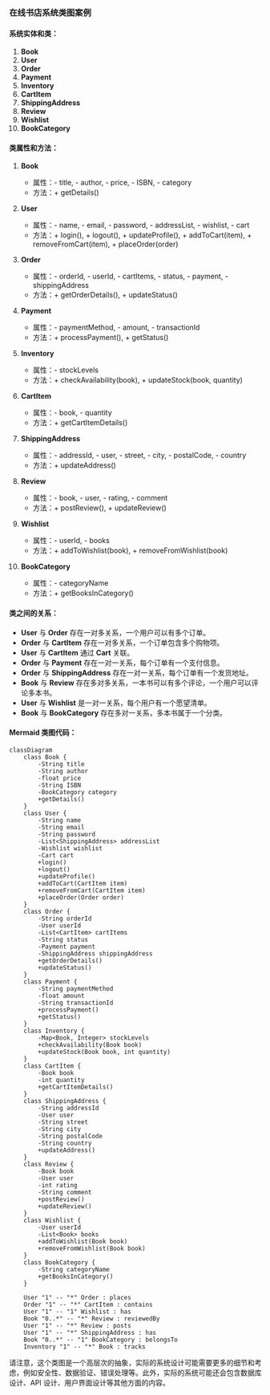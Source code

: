 ### 在线书店系统类图案例

#### 系统实体和类：

1. **Book**
2. **User**
3. **Order**
4. **Payment**
5. **Inventory**
6. **CartItem**
7. **ShippingAddress**
8. **Review**
9. **Wishlist**
10. **BookCategory**

#### 类属性和方法：

1. **Book**
   - 属性：- title, - author, - price, - ISBN, - category
   - 方法：+ getDetails()

2. **User**
   - 属性：- name, - email, - password, - addressList, - wishlist, - cart
   - 方法：+ login(), + logout(), + updateProfile(), + addToCart(item), + removeFromCart(item), + placeOrder(order)

3. **Order**
   - 属性：- orderId, - userId, - cartItems, - status, - payment, - shippingAddress
   - 方法：+ getOrderDetails(), + updateStatus()

4. **Payment**
   - 属性：- paymentMethod, - amount, - transactionId
   - 方法：+ processPayment(), + getStatus()

5. **Inventory**
   - 属性：- stockLevels
   - 方法：+ checkAvailability(book), + updateStock(book, quantity)

6. **CartItem**
   - 属性：- book, - quantity
   - 方法：+ getCartItemDetails()

7. **ShippingAddress**
   - 属性：- addressId, - user, - street, - city, - postalCode, - country
   - 方法：+ updateAddress()

8. **Review**
   - 属性：- book, - user, - rating, - comment
   - 方法：+ postReview(), + updateReview()

9. **Wishlist**
   - 属性：- userId, - books
   - 方法：+ addToWishlist(book), + removeFromWishlist(book)

10. **BookCategory**
    - 属性：- categoryName
    - 方法：+ getBooksInCategory()

#### 类之间的关系：

- **User** 与 **Order** 存在一对多关系，一个用户可以有多个订单。
- **Order** 与 **CartItem** 存在一对多关系，一个订单包含多个购物项。
- **User** 与 **CartItem** 通过 **Cart** 关联。
- **Order** 与 **Payment** 存在一对一关系，每个订单有一个支付信息。
- **Order** 与 **ShippingAddress** 存在一对一关系，每个订单有一个发货地址。
- **Book** 与 **Review** 存在多对多关系，一本书可以有多个评论，一个用户可以评论多本书。
- **User** 与 **Wishlist** 是一对一关系，每个用户有一个愿望清单。
- **Book** 与 **BookCategory** 存在多对一关系，多本书属于一个分类。

#### Mermaid 类图代码：

```mermaid
classDiagram
    class Book {
        -String title
        -String author
        -float price
        -String ISBN
        -BookCategory category
        +getDetails()
    }
    class User {
        -String name
        -String email
        -String password
        -List<ShippingAddress> addressList
        -Wishlist wishlist
        -Cart cart
        +login()
        +logout()
        +updateProfile()
        +addToCart(CartItem item)
        +removeFromCart(CartItem item)
        +placeOrder(Order order)
    }
    class Order {
        -String orderId
        -User userId
        -List<CartItem> cartItems
        -String status
        -Payment payment
        -ShippingAddress shippingAddress
        +getOrderDetails()
        +updateStatus()
    }
    class Payment {
        -String paymentMethod
        -float amount
        -String transactionId
        +processPayment()
        +getStatus()
    }
    class Inventory {
        -Map<Book, Integer> stockLevels
        +checkAvailability(Book book)
        +updateStock(Book book, int quantity)
    }
    class CartItem {
        -Book book
        -int quantity
        +getCartItemDetails()
    }
    class ShippingAddress {
        -String addressId
        -User user
        -String street
        -String city
        -String postalCode
        -String country
        +updateAddress()
    }
    class Review {
        -Book book
        -User user
        -int rating
        -String comment
        +postReview()
        +updateReview()
    }
    class Wishlist {
        -User userId
        -List<Book> books
        +addToWishlist(Book book)
        +removeFromWishlist(Book book)
    }
    class BookCategory {
        -String categoryName
        +getBooksInCategory()
    }
    
    User "1" -- "*" Order : places
    Order "1" -- "*" CartItem : contains
    User "1" -- "1" Wishlist : has
    Book "0..*" -- "*" Review : reviewedBy
    User "1" -- "*" Review : posts
    User "1" -- "*" ShippingAddress : has
    Book "0..*" -- "1" BookCategory : belongsTo
    Inventory "1" -- "*" Book : tracks
```

请注意，这个类图是一个高层次的抽象，实际的系统设计可能需要更多的细节和考虑，例如安全性、数据验证、错误处理等。此外，实际的系统可能还会包含数据库设计、API 设计、用户界面设计等其他方面的内容。